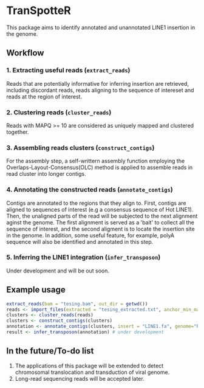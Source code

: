 # TranSpotteR
This package aims to identify annotated and unannotated LINE1 insertion in the genome.

## Workflow
### 1. Extracting useful reads (`extract_reads`)
Reads that are potentially informative for inferring insertion are retrieved, including discordant reads, reads aligning to the sequence of intereset and reads at the region of interest.

### 2. Clustering reads (`cluster_reads`)
Reads with MAPQ >= 10 are considered as uniquely mapped and clustered together.

### 3. Assembling reads clusters (`construct_contigs`)
For the assembly step, a self-writtern assembly function employing the Overlaps-Layout-Consensus(OLC) method is applied to assemble reads in read cluster into longer contigs.

### 4. Annotating the constructed reads (`annotate_contigs`)
Contigs are annotated to the regions that they align to.
First, contigs are aligned to sequences of interest (e.g a consensus sequence of Hot LINE1).
Then, the unaligned parts of the read will be subjected to the next alignment aginst the genome.
The first alignment is served as a 'bait' to collect all the sequence of interest, and the second aligment is to locate the insertion site in the genome.
In addition, some useful feature, for example, polyA sequence will also be identified and annotated in this step.

### 5. Inferring the LINE1 integration (`infer_transposon`)
Under development and will be out soon.

## Example usage
```r
extract_reads(bam = "tesing.bam", out_dir = getwd())
reads <- import_files(extracted = "tesing_extracted.txt", anchor_min_mapq = 10)
clusters <- cluster_reads(reads)
clusters <- construct_contigs(clusters)
annotation <- annotate_contigs(clusters, insert = "LINE1.fa", genome="hg19.fa")
result <- infer_transposon(annotation) # under development
```

## In the future/To-do list
1. The applications of this package will be extended to detect chromosomal translocation and transduction of viral genome.
2. Long-read sequencing reads will be accepted later.
